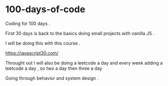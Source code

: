 # 100-days-of-code
Coding for 100 days . 

 First 30 days is back to the basics doing small projects with vanilla JS .

 I will be doing this with this course .

 https://javascript30.com/

Throught out I will also be doing a leetcode a day and every week adding a leetcode a day , so two a day then three a day 

Going through behavior and system design .